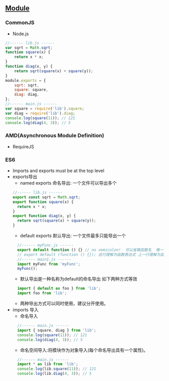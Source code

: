 
## [Module](https://developer.mozilla.org/zh-CN/docs/Web/JavaScript/Reference/Statements/import)

### CommonJS 
- Node.js
``` js
//------ lib.js ------
var sqrt = Math.sqrt;
function square(x) {
    return x * x;
}
function diag(x, y) {
    return sqrt(square(x) + square(y));
}
module.exports = {
    sqrt: sqrt,
    square: square,
    diag: diag,
};
//------ main.js ------
var square = require('lib').square;
var diag = require('lib').diag;
console.log(square(11)); // 121
console.log(diag(4, 3)); // 5
```

### AMD(Asynchronous Module Definition)
- RequireJS

### ES6
- Imports and exports must be at the top level
- exports导出
  - named exports 命名导出: 一个文件可以导出多个
  ``` js
  //------ lib.js ------
  export const sqrt = Math.sqrt;
  export function square(x) {
    return x * x;
  }
  export function diag(x, y) {
    return sqrt(square(x) + square(y));
  }
  ```
  - default exports 默认导出: 一个文件最多只能导出一个
  ``` js
    //------ myFunc.js ------
    export default function () {} // no semicolon!  可以省略函数名  唯一可以匿名函数声明的地方
    // export default (function () {}); 这行理解为函数表达式 上一行理解为函数声明
    //------ main1.js ------
    import myFunc from 'myFunc';
    myFunc();
  ```
  - 默认导出是一种名称为default的命名导出 如下两种方式等效
  ``` js
    import { default as foo } from 'lib';
    import foo from 'lib';  
  ```
  - 两种导出方式可以同时使用，建议分开使用。
- imports 导入
  - 命名导入
  ``` js
    //------ main.js ------
    import { square, diag } from 'lib';
    console.log(square(11)); // 121
    console.log(diag(4, 3)); // 5
  ```
  - 命名空间导入:将模块作为对象导入(每个命名导出具有一个属性)。
  ``` js
    //------ main.js ------
    import * as lib from 'lib';
    console.log(lib.square(11)); // 121
    console.log(lib.diag(4, 3)); // 5
  ```
  

